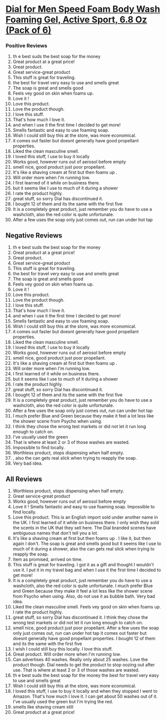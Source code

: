 # [Dial for Men Speed Foam Body Wash Foaming Gel, Active Sport, 6.8 Oz (Pack of 6)](https://products.checkmycream.com/products/Dial-for-Men-Speed-Foam-Body-Wash-Foaming-Gel-Active-Sport-6.8-Oz-(Pack-of-6).html)

### Positive Reviews

<ol>
      <li>th e best suds  the best  soap for the money  </li>
      <li>Great product at a great price!</li>
      <li>Great product.  </li>
      <li>Great service-great product</li>
      <li>This stuff is great for traveling.  </li>
      <li>the  best for travel  very easy to use and smells great</li>
      <li>The soap is great and smells good</li>
      <li>Feels vey good on skin when foams up.</li>
      <li>Love it !  </li>
      <li>Love this product.  </li>
      <li>Love the product though.  </li>
      <li>I love this stuff.</li>
      <li>That&#x27;s how much I love it.  </li>
      <li>and when I use it the first time I decided to get more!</li>
      <li>Smells fantastic and easy to use foaming soap.  </li>
      <li>Wish I could still buy this at the store, was more economical.</li>
      <li>it comes out faster but doesnt generally have good propellant properties.  </li>
      <li>Liked the clean masculine smell.</li>
      <li>I loved this stuff, I use to buy it locally</li>
      <li>Works good, however runs out of aerosol before empty</li>
      <li>smell nice, good product just poor propellant.</li>
      <li>It&#x27;s like a shaving cream at first but then foams up .</li>
      <li>Will order more when I&#x27;m running low.</li>
      <li>I first learned of it while on business there.  </li>
      <li>but it seems like I use to much of it during a shower</li>
      <li>I rate the product highly.</li>
      <li>great stuff, so sorry Dial has discontinued it.  </li>
      <li>I bought 12 of them and its the same with the first five</li>
      <li>It is a completely great product, just remember you do have to use a washcloth, also the red color is quite unfortunate.</li>
      <li>After a few uses the soap only just comes out, run can under hot tap</li>
</ol>


<h2>Negative Reviews</h2>
<ol>
<li> th e best suds  the best  soap for the money  </li>
<li> Great product at a great price!</li>
<li> Great product.  </li>
<li> Great service-great product</li>
<li> This stuff is great for traveling.  </li>
<li> the  best for travel  very easy to use and smells great</li>
<li> The soap is great and smells good</li>
<li> Feels vey good on skin when foams up.</li>
<li> Love it !  </li>
<li> Love this product.  </li>
<li> Love the product though.  </li>
<li> I love this stuff.</li>
<li> That&#x27;s how much I love it.  </li>
<li> and when I use it the first time I decided to get more!</li>
<li> Smells fantastic and easy to use foaming soap.  </li>
<li> Wish I could still buy this at the store, was more economical.</li>
<li> it comes out faster but doesnt generally have good propellant properties.  </li>
<li> Liked the clean masculine smell.</li>
<li> I loved this stuff, I use to buy it locally</li>
<li> Works good, however runs out of aerosol before empty</li>
<li> smell nice, good product just poor propellant.</li>
<li> It&#x27;s like a shaving cream at first but then foams up .</li>
<li> Will order more when I&#x27;m running low.</li>
<li> I first learned of it while on business there.  </li>
<li> but it seems like I use to much of it during a shower</li>
<li> I rate the product highly.</li>
<li> great stuff, so sorry Dial has discontinued it.  </li>
<li> I bought 12 of them and its the same with the first five</li>
<li> It is a completely great product, just remember you do have to use a washcloth, also the red color is quite unfortunate.</li>
<li> After a few uses the soap only just comes out, run can under hot tap</li>
<li> I much prefer Blue and Green because they make it feel a lot less like the shower scene from Psycho when using.</li>
<li> I think they chose the wrong test markets or did not let it run long enough to catch on.</li>
<li> I&#x27;ve usually used the green</li>
<li> That is where at least 2 or 3 of those washes are wasted.</li>
<li> Impossible to find locally.</li>
<li> Worthless product, stops dispensing when half empty.</li>
<li> , also the can gets real slick when trying to reapply the soap.</li>
<li> Very bad idea.</li>
</ol>

<h2>All Reviews</h2>

<ol>
    <li> Worthless product, stops dispensing when half empty.</li>
    <li> Great service-great product</li>
    <li> Works good, however runs out of aerosol before empty</li>
    <li> Love it !  Smells fantastic and easy to use foaming soap.  Impossible to find locally.</li>
    <li> Love this product.  This is an English import sold under another name in the UK.  I first learned of it while on business there.  I only wish they sold the scents in the UK that they sell here.  The Dial branded scenes have ambiguous names that don&#x27;t tell you a lot.</li>
    <li> It&#x27;s like a shaving cream at first but then foams up . I like it, but then again I don&#x27;t.  The soap is great and smells good but it seems like I use to much of it during a shower, also the can gets real slick when trying to reapply the soap.</li>
    <li> Item as promised, arrived on time.</li>
    <li> This stuff is great for traveling.  I got it as a gift and thought I wouldn&#x27;t use it.  I put it in my travel bag and when I use it the first time I decided to get more!</li>
    <li> It is a completely great product, just remember you do have to use a washcloth, also the red color is quite unfortunate. I much prefer Blue and Green because they make it feel a lot less like the shower scene from Psycho when using. Also, do not use it as bubble bath. Very bad idea.</li>
    <li> Liked the clean masculine smell. Feels vey good on skin when foams up. I rate the product highly.</li>
    <li> great stuff, so sorry Dial has discontinued it.  I think they chose the wrong test markets or did not let it run long enough to catch on.</li>
    <li> smell nice, good product just poor propellant. After a few uses the soap only just comes out, run can under hot tap it comes out faster but doesnt generally have good propellant properties.  I bought 12 of them and its the same with the first five</li>
    <li> I wish I could still buy this locally.  I love this stuff.</li>
    <li> Great product.  Will order more when I&#x27;m running low.</li>
    <li> Can advertises 40 washes. Really only about 25 washes.  Love the product though.  Dial needs to get the product to stop oozing out after use.  That is where at least 2 or 3 of those washes are wasted.</li>
    <li> th e best suds  the best  soap for the money  the  best for travel  very easy to use and smells great</li>
    <li> Wish I could still buy this at the store, was more economical.</li>
    <li> I loved this stuff, I use to buy it locally and when they stopped I went to Amazon. That&#x27;s how much I love it.  I can get about 50 washes out of it. I&#x27;ve usually used the green but I&#x27;m trying the red.</li>
    <li> smells like shaving cream still</li>
    <li> Great product at a great price!</li>
</ol>




